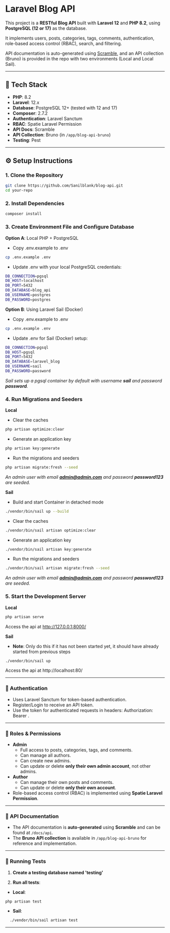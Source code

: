 # Laravel Blog API

This project is a **RESTful Blog API** built with **Laravel 12** and **PHP 8.2**, using **PostgreSQL (12 or 17)** as the database.

It implements users, posts, categories, tags, comments, authentication, role-based access control (RBAC), search, and filtering.

API documentation is auto-generated using [Scramble](https://github.com/dedoc/scramble), and an API collection (Bruno) is provided in the repo with two environments (Local and Local Sail).

---

## 🚀 Tech Stack

- **PHP**: 8.2
- **Laravel**: 12.x
- **Database**: PostgreSQL 12+ (tested with 12 and 17)
- **Composer**: 2.7.2
- **Authentication**: Laravel Sanctum
- **RBAC**: Spatie Laravel Permission
- **API Docs**: Scramble
- **API Collection**: Bruno (in `/app/blog-api-bruno`)
- **Testing**: Pest

---

## ⚙️ Setup Instructions

### 1. Clone the Repository
```bash
git clone https://github.com/Sanilblank/blog-api.git
cd your-repo
```

### 2. Install Dependencies
```bash
composer install
```

### 3. Create Environment File and Configure Database
**Option A**: Local PHP + PostgreSQL
* Copy .env.example to .env
```bash
cp .env.example .env
```
* Update .env with your local PostgreSQL credentials:
```bash
DB_CONNECTION=pgsql
DB_HOST=localhost
DB_PORT=5432
DB_DATABASE=blog_api
DB_USERNAME=postgres
DB_PASSWORD=postgres
```
**Option B**: Using Laravel Sail (Docker)
* Copy .env.example to .env
```bash
cp .env.example .env
```
* Update .env for Sail (Docker) setup:
```bash
DB_CONNECTION=pgsql
DB_HOST=pgsql
DB_PORT=5432
DB_DATABASE=laravel_blog
DB_USERNAME=sail
DB_PASSWORD=password
```
_Sail sets up a pgsql container by default with username **sail** and password **password**._

### 4. Run Migrations and Seeders
**Local**

* Clear the caches
```bash
php artisan optimize:clear
```

* Generate an application key
```bash
php artisan key:generate
```

* Run the migrations and seeders
```bash
php artisan migrate:fresh --seed
```
_An admin user with email **admin@admin.com** and password **password123** are seeded._

**Sail**

* Build and start Container in detached mode
```bash
./vendor/bin/sail up --build
```
* Clear the caches
```bash
./vendor/bin/sail artisan optimize:clear
```

* Generate an application key
```bash
./vendor/bin/sail artisan key:generate
```
* Run the migrations and seeders
```bash
./vendor/bin/sail artisan migrate:fresh --seed
```

_An admin user with email **admin@admin.com** and password **password123** are seeded._

### 5. Start the Development Server
**Local**
```bash
php artisan serve
```
Access the api at http://127.0.0.1:8000/

**Sail**
* **Note**: Only do this if it has not been started yet, it should have already started from previous steps
```bash
./vendor/bin/sail up
```
Access the api at http://localhost:80/

---

### 👤 Authentication
* Uses Laravel Sanctum for token-based authentication.
* Register/Login to receive an API token.
* Use the token for authenticated requests in headers: Authorization: Bearer <token>.

---

### 👮 Roles & Permissions
- **Admin**
    - Full access to posts, categories, tags, and comments.
    - Can manage all authors.
    - Can create new admins.
    - Can update or delete **only their own admin account**, not other admins.
- **Author**
    - Can manage their own posts and comments.
    - Can update or delete **only their own account**.
- Role-based access control (RBAC) is implemented using **Spatie Laravel Permission**.

---

### 📝 API Documentation

- The API documentation is **auto-generated** using **Scramble** and can be found at `/docs/api`.
- The **Bruno API collection** is available in `/app/blog-api-bruno` for reference and implementation.

---

### 🧪 Running Tests

1. **Create a testing database named 'testing'**

2. **Run all tests**:

- **Local**:  
```bash
php artisan test
```

- **Sail**: 
```bash
  ./vendor/bin/sail artisan test
```
---
